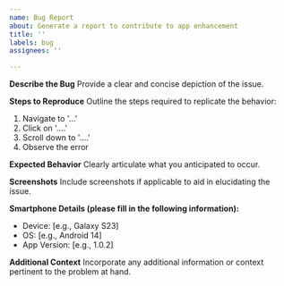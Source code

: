 ```yaml
---
name: Bug Report
about: Generate a report to contribute to app enhancement
title: ''
labels: bug
assignees: ''

---
```


**Describe the Bug**
Provide a clear and concise depiction of the issue.

**Steps to Reproduce**
Outline the steps required to replicate the behavior:
1. Navigate to '...'
2. Click on '....'
3. Scroll down to '....'
4. Observe the error

**Expected Behavior**
Clearly articulate what you anticipated to occur.

**Screenshots**
Include screenshots if applicable to aid in elucidating the issue.

**Smartphone Details (please fill in the following information):**
- Device: [e.g., Galaxy S23]
- OS: [e.g., Android 14]
- App Version: [e.g., 1.0.2]

**Additional Context**
Incorporate any additional information or context pertinent to the problem at hand.